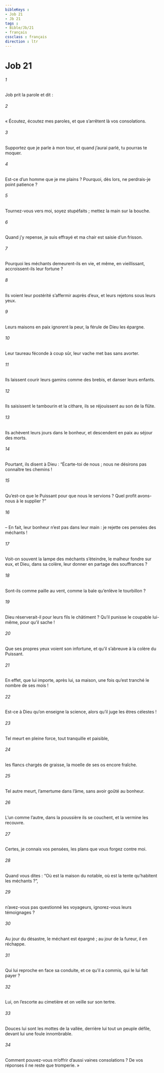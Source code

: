 ```yaml
---
bibleKeys : 
- Job 21
- Jb 21
tags : 
- Bible/Jb/21
- français
cssclass : français
direction : ltr
---
```


# Job 21

###### 1
Job prit la parole et dit :
###### 2
« Écoutez, écoutez mes paroles,
et que s’arrêtent là vos consolations.
###### 3
Supportez que je parle à mon tour,
et quand j’aurai parlé, tu pourras te moquer.
###### 4
Est-ce d’un homme que je me plains ?
Pourquoi, dès lors, ne perdrais-je point patience ?
###### 5
Tournez-vous vers moi, soyez stupéfaits ;
mettez la main sur la bouche.
###### 6
Quand j’y repense, je suis effrayé
et ma chair est saisie d’un frisson.
###### 7
Pourquoi les méchants demeurent-ils en vie,
et même, en vieillissant, accroissent-ils leur fortune ?
###### 8
Ils voient leur postérité s’affermir auprès d’eux,
et leurs rejetons sous leurs yeux.
###### 9
Leurs maisons en paix ignorent la peur,
la férule de Dieu les épargne.
###### 10
Leur taureau féconde à coup sûr,
leur vache met bas sans avorter.
###### 11
Ils laissent courir leurs gamins comme des brebis,
et danser leurs enfants.
###### 12
Ils saisissent le tambourin et la cithare,
ils se réjouissent au son de la flûte.
###### 13
Ils achèvent leurs jours dans le bonheur,
et descendent en paix au séjour des morts.
###### 14
Pourtant, ils disent à Dieu : “Écarte-toi de nous ;
nous ne désirons pas connaître tes chemins !
###### 15
Qu’est-ce que le Puissant pour que nous le servions ?
Quel profit avons-nous à le supplier ?”
###### 16
– En fait, leur bonheur n’est pas dans leur main :
je rejette ces pensées des méchants !
###### 17
Voit-on souvent la lampe des méchants s’éteindre,
le malheur fondre sur eux,
et Dieu, dans sa colère, leur donner en partage des souffrances ?
###### 18
Sont-ils comme paille au vent,
comme la bale qu’enlève le tourbillon ?
###### 19
Dieu réserverait-il pour leurs fils le châtiment ?
Qu’il punisse le coupable lui-même, pour qu’il sache !
###### 20
Que ses propres yeux voient son infortune,
et qu’il s’abreuve à la colère du Puissant.
###### 21
En effet, que lui importe, après lui, sa maison,
une fois qu’est tranché le nombre de ses mois !
###### 22
Est-ce à Dieu qu’on enseigne la science,
alors qu’il juge les êtres célestes !
###### 23
Tel meurt en pleine force,
tout tranquille et paisible,
###### 24
les flancs chargés de graisse,
la moelle de ses os encore fraîche.
###### 25
Tel autre meurt, l’amertume dans l’âme,
sans avoir goûté au bonheur.
###### 26
L’un comme l’autre, dans la poussière ils se couchent,
et la vermine les recouvre.
###### 27
Certes, je connais vos pensées,
les plans que vous forgez contre moi.
###### 28
Quand vous dites : “Où est la maison du notable,
où est la tente qu’habitent les méchants ?”,
###### 29
n’avez-vous pas questionné les voyageurs,
ignorez-vous leurs témoignages ?
###### 30
Au jour du désastre, le méchant est épargné ;
au jour de la fureur, il en réchappe.
###### 31
Qui lui reproche en face sa conduite,
et ce qu’il a commis, qui le lui fait payer ?
###### 32
Lui, on l’escorte au cimetière
et on veille sur son tertre.
###### 33
Douces lui sont les mottes de la vallée,
derrière lui tout un peuple défile,
devant lui une foule innombrable.
###### 34
Comment pouvez-vous m’offrir d’aussi vaines consolations ?
De vos réponses il ne reste que tromperie. »

